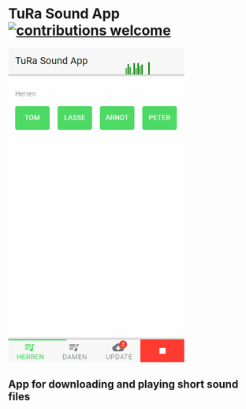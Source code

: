 # TuRa Sound App [![contributions welcome](https://img.shields.io/badge/contributions-welcome-brightgreen.svg?style=flat)](https://github.com/dwyl/esta/issues) 

![App Demo](https://raw.githubusercontent.com/marienfeldtom/tura-sound-app/master/demo.gif)

## App for downloading and playing short sound files
